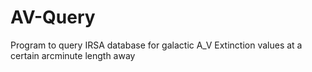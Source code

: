 # AV-Query
Program to query IRSA database for galactic A_V Extinction values at a certain arcminute length away
